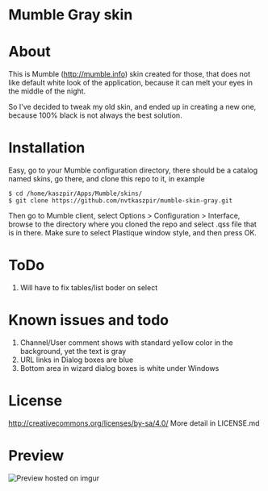 Mumble Gray skin
================

# About #

This is Mumble (http://mumble.info) skin created for those, that does
not like default white look of the application, because it can melt
your eyes in the middle of the night.

So I've decided to tweak my old skin, and ended up in creating a new
one, because 100% black is not always the best solution.

# Installation #
Easy, go to your Mumble configuration directory, there should be a
catalog named skins, go there, and clone this repo to it, in example
```
$ cd /home/kaszpir/Apps/Mumble/skins/
$ git clone https://github.com/nvtkaszpir/mumble-skin-gray.git
```
Then go to Mumble client, select Options > Configuration > Interface,
browse to the directory where you cloned the repo and select .qss
file that is in there. Make sure to select Plastique window style, and
then press OK.

# ToDo #
1. Will have to fix tables/list boder on select

# Known issues and todo #
1. Channel/User comment shows with standard yellow color in the 
background, yet the text is gray
2. URL links in Dialog boxes are blue
3. Bottom area in wizard dialog boxes is white under Windows

# License #

http://creativecommons.org/licenses/by-sa/4.0/
More detail in LICENSE.md

# Preview #

![Preview hosted on imgur](http://i.imgur.com/RRwJPjo.png)
